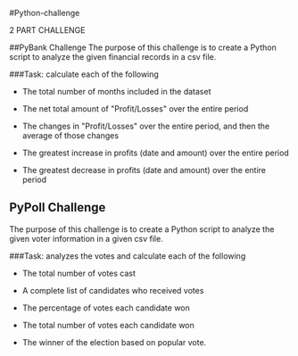 #Python-challenge

2 PART CHALLENGE 

##PyBank Challenge
The purpose of this challenge is to create a Python script to analyze the given financial records in a csv file.

###Task: calculate each of the following

* The total number of months included in the dataset

* The net total amount of "Profit/Losses" over the entire period

* The changes in "Profit/Losses" over the entire period, and then the average of those changes

* The greatest increase in profits (date and amount) over the entire period

* The greatest decrease in profits (date and amount) over the entire period



## PyPoll Challenge
The purpose of this challenge is to create a Python script to analyze the given voter information in a given csv file.

###Task: analyzes the votes and calculate each of the following

* The total number of votes cast

* A complete list of candidates who received votes

* The percentage of votes each candidate won

* The total number of votes each candidate won

* The winner of the election based on popular vote.
